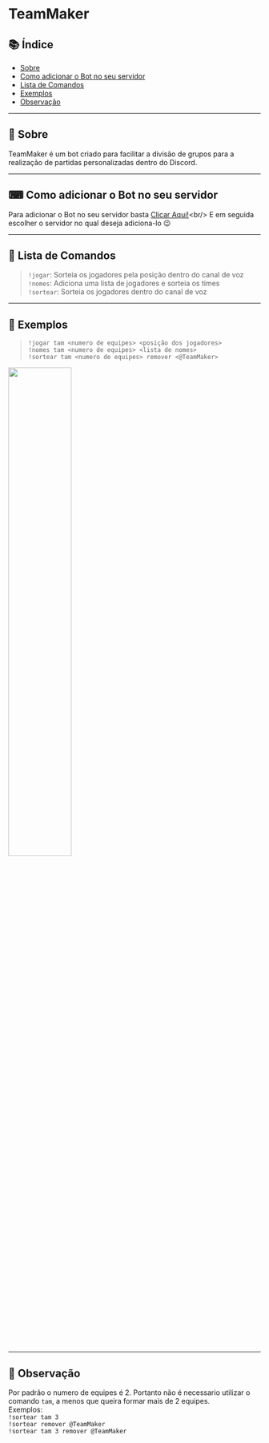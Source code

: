 # TeamMaker

## 📚 Índice 

- [Sobre](#-sobre)
- [Como adicionar o Bot no seu servidor](#-como-adicionar-o-bot-no-seu-servidor)
- [Lista de Comandos](#-lista-de-comandos)
- [Exemplos](#-exemplos)
- [Observação](#-observação)

---

## 📖 Sobre

TeamMaker é um bot criado para facilitar a divisão de grupos para a realização de partidas personalizadas dentro do Discord.

---

## ⌨ Como adicionar o Bot no seu servidor

Para adicionar o Bot no seu servidor basta [Clicar Aqui!](https://discordapp.com/oauth2/authorize?client_id=718711464776564767&scope=bot&permissions=3072 "https://discordapp.com/oauth2/authorize?client_id=718711464776564767&scope=bot&permissions=3072")<br/>
E em seguida escolher o servidor no qual deseja adiciona-lo 😉

---

## 📝 Lista de Comandos

> `!jogar`: Sorteia os jogadores pela posição dentro do canal de voz <br/>
> `!nomes`: Adiciona uma lista de jogadores e sorteia os times <br/>
> `!sortear`: Sorteia os jogadores dentro do canal de voz <br/>

---

## 📌 Exemplos

> `!jogar tam <numero de equipes> <posição dos jogadores> `<br/>
> `!nomes tam <numero de equipes> <lista de nomes>`<br/>
> `!sortear tam <numero de equipes> remover <@TeamMaker>`<br/>

<img src="https://media.discordapp.net/attachments/734516091107147887/735184454221561906/bot_sortear.PNG" width="50%">

---

## 📌 Observação

Por padrão o numero de equipes é 2. Portanto não é necessario utilizar o comando `tam`, a menos que queira formar mais de 2 equipes. <br/>
Exemplos: <br/>
`!sortear tam 3` <br/>
`!sortear remover @TeamMaker` <br/>
`!sortear tam 3 remover @TeamMaker` <br/>